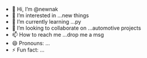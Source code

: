 - 👋 Hi, I’m @newnak
- 👀 I’m interested in ...new things
- 🌱 I’m currently learning ...py
- 💞️ I’m looking to collaborate on ...automotive projects
- 📫 How to reach me ...drop me a msg
- 😄 Pronouns: ...
- ⚡ Fun fact: ...

<!---
newnak/newnak is a ✨ special ✨ repository because its `README.md` (this file) appears on your GitHub profile.
You can click the Preview link to take a look at your changes.
--->

